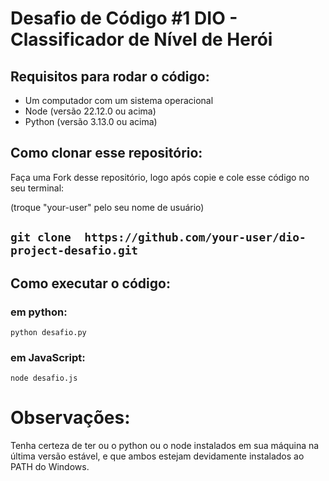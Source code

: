 


# Desafio de Código #1 DIO - Classificador de Nível de Herói
## Requisitos para rodar o código:
- Um computador com um sistema operacional
- Node (versão 22.12.0 ou acima)
- Python (versão 3.13.0 ou acima)
## Como clonar esse repositório: 
Faça uma Fork desse repositório, logo após copie e cole esse código no seu terminal:

(troque "your-user" pelo seu nome de usuário)

` git clone  https://github.com/your-user/dio-project-desafio.git `
---
## Como executar o código:
### em python: 
` python desafio.py `
### em JavaScript:
` node desafio.js `

# Observações:
Tenha certeza de ter ou o python ou o node instalados em sua máquina na última versão estável, e que ambos estejam devidamente instalados ao PATH do Windows. 
